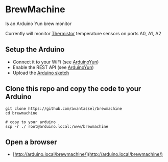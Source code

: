 # BrewMachine

Is an Arduino Yun brew monitor

Currently will monitor [Thermistor](https://learn.adafruit.com/thermistor/using-a-thermistor) temperature sensors on ports A0, A1, A2

## Setup the Arduino

* Connect it to your WiFi (see [ArduinoYun](https://www.arduino.cc/en/Guide/ArduinoYun))
* Enable the REST API (see [ArduinoYun](https://www.arduino.cc/en/Guide/ArduinoYun))
* Upload the [Arduino sketch](arduino/BrewMachine/BrewMachine.ino)


## Clone this repo and copy the code to your Arduino

```
git clone https://github.com/avantassel/brewmachine
cd brewmachine

# copy to your arduino
scp -r ./ root@arduino.local:/www/brewmachine
```

## Open a browser

* [http://arduino.local/brewmachine/](http://arduino.local/brewmachine/)
